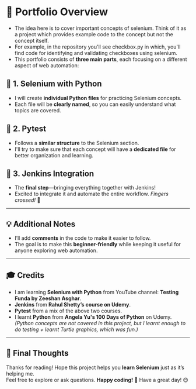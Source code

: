 # 📌 Portfolio Overview  

- The idea here is to cover important concepts of selenium. Think of it as a project which provides example code to the concept but not the concept itself.
- For example, in the repository you'll see checkbox.py in which, you'll find code for identifying and validating checkboxes using selenium.
- This portfolio consists of **three main parts**, each focusing on a different aspect of web automation:

## 🔹 1. Selenium with Python  
- I will create **individual Python files** for practicing Selenium concepts.  
- Each file will be **clearly named**, so you can easily understand what topics are covered.  

## 🔹 2. Pytest  
- Follows a **similar structure** to the Selenium section.  
- I'll try to make sure that each concept will have a **dedicated file** for better organization and learning.  

## 🔹 3. Jenkins Integration  
- The **final step**—bringing everything together with Jenkins!  
- Excited to integrate it and automate the entire workflow. *Fingers crossed!* 🤞  

---

## 💡 Additional Notes  
- I’ll add **comments** in the code to make it easier to follow.  
- The goal is to make this **beginner-friendly** while keeping it useful for anyone exploring web automation.  

---

## 🎓 Credits  

- I am learning **Selenium with Python** from YouTube channel: **Testing Funda by Zeeshan Asghar**.  
- **Jenkins** from **Rahul Shetty’s course on Udemy**.  
- **Pytest** from a mix of the above two courses.  
- I learnt **Python** from **Angela Yu's 100 Days of Python** on Udemy. *(Python concepts are not covered in this project, but I learnt enough to do testing + learnt Turtle graphics, which was fun.)*  

---

## 🚀 Final Thoughts  

Thanks for reading! Hope this project helps you **learn Selenium** just as it’s helping me.  
Feel free to explore or ask questions. **Happy coding!** 🎉 Have a great day! 😊  
